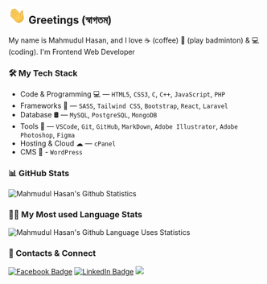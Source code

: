 ## <img src="./tata.gif" width="35"/> Greetings (স্বাগতম)

My name is Mahmudul Hasan, and I love ☕ (coffee) 🏸 (play badminton) & 💻 (coding). I'm Frontend Web Developer

### 🛠 My Tech Stack

- Code & Programming 💻 — `HTML5`, `CSS3`, `C`, `C++`, `JavaScript`, `PHP` 
- Frameworks 🍭 — `SASS`, `Tailwind CSS`, `Bootstrap`, `React`, `Laravel`
- Database 🛢 — `MySQL`, `PostgreSQL`, `MongoDB`
- Tools 🔧 — `VSCode`, `Git`, `GitHub`, `MarkDown`, `Adobe Illustrator`, `Adobe Photoshop`, `Figma`
- Hosting & Cloud ☁ — `cPanel`
- CMS 🎨 - `WordPress`

### 📊 GitHub Stats

![Mahmudul Hasan's Github Statistics](https://github-readme-stats.vercel.app/api?username=mhasanmeet&show_icons=true&theme=default)

### 👨‍💻 My Most used Language Stats

![Mahmudul Hasan's Github Language Uses Statistics](https://github-readme-stats.vercel.app/api/top-langs/?username=mhasanmeet&layout=compact&theme=default)

### 📱 Contacts & Connect

[![Facebook Badge](https://img.shields.io/badge/-mhasanmeet-blue?style=flat-square&logo=Facebook&logoColor=white&link=https://www.facebook.com/mhasanmeet/)](https://www.facebook.com/mhasanmeet)
[![LinkedIn Badge](https://img.shields.io/badge/-mhasanmeet-blue?style=flat-square&logo=LinkedIn&logoColor=white&link=https://www.linkedin.com/in/mhasanmeet/)](https://www.linkedin.com/in/mhasanmeet)
[![](https://img.shields.io/website?color=0968A6&style=flat-square&up_message=mhasan.one&url=https%3A%2F%2Fwww.mhasan.one)](https://mhasan.one)
